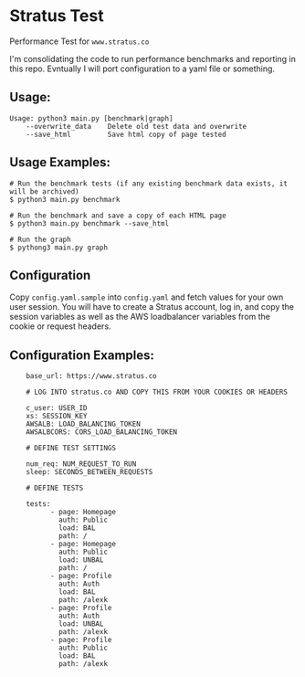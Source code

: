 # Stratus Test

Performance Test for `www.stratus.co`

I'm consolidating the code to run performance benchmarks and reporting in this repo.
Evntually I will port configuration to a yaml file or something.

## Usage:
    Usage: python3 main.py [benchmark|graph]
        --overwrite_data    Delete old test data and overwrite
        --save_html         Save html copy of page tested

## Usage Examples:
    # Run the benchmark tests (if any existing benchmark data exists, it will be archived)
    $ python3 main.py benchmark
    
    # Run the benchmark and save a copy of each HTML page
    $ python3 main.py benchmark --save_html
    
    # Run the graph
    $ pythong3 main.py graph

## Configuration
Copy `config.yaml.sample` into `config.yaml` and fetch values for your own user session.
You will have to create a Stratus account, log in, and copy the session variables as well as the AWS loadbalancer variables from the cookie or request headers.

## Configuration Examples:

        base_url: https://www.stratus.co

        # LOG INTO stratus.co AND COPY THIS FROM YOUR COOKIES OR HEADERS

        c_user: USER_ID
        xs: SESSION_KEY
        AWSALB: LOAD_BALANCING_TOKEN
        AWSALBCORS: CORS_LOAD_BALANCING_TOKEN

        # DEFINE TEST SETTINGS

        num_req: NUM_REQUEST_TO_RUN
        sleep: SECONDS_BETWEEN_REQUESTS

        # DEFINE TESTS

        tests:
              - page: Homepage
                auth: Public
                load: BAL
                path: /
              - page: Homepage
                auth: Public
                load: UNBAL
                path: /
              - page: Profile
                auth: Auth
                load: BAL
                path: /alexk
              - page: Profile
                auth: Auth
                load: UNBAL
                path: /alexk
              - page: Profile
                auth: Public
                load: BAL
                path: /alexk

